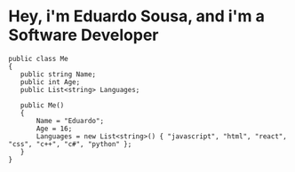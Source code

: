 # Hey, i'm Eduardo Sousa, and i'm a Software Developer
 
 ```
public class Me
{
    public string Name;
    public int Age;
    public List<string> Languages;

    public Me()
    {
        Name = "Eduardo";
        Age = 16;
        Languages = new List<string>() { "javascript", "html", "react", "css", "c++", "c#", "python" };
    }
}





 ```
  
  <br/>


  
  
